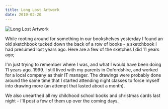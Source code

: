 ```yaml
---
title: Long Lost Artwork
date: 2010-02-20
---
```


![Long Lost Artwork](https://source.unsplash.com/npxXWgQ33ZQ/1600x900)

While rooting around for something in our bookshelves yesterday I found an old sketchbook tucked down the back of a row of books - a sketchbook I had presumed lost years ago. Here are a few of the sketches I did 11 years ago;

I'm just trying to remember where I was, and what I would have been doing 11 years ago. 1999. I still lived with my parents in Oxfordshire, and worked for a local company as their IT manager. The drawings were probably done around the same time that I started attending night classes to force myself into drawing more (an attempt that lasted about a month).

We also unearthed all my childhood school books and christmas cards last night - I'll post a few of them up over the coming days.